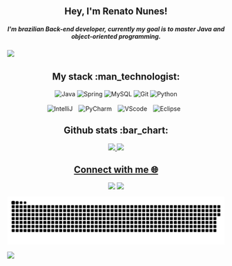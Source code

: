 <h2 align="center">Hey, I'm Renato Nunes! </h2>

<h5 align="center"> I'm brazilian Back-end developer, currently my goal is to master Java and object-oriented programming.  </h5>
 
</p align="center">
<img src="https://lh3.googleusercontent.com/pw/AMWts8Dy6oocX3pORHV4kBUuSLfKBTqJSliJ8baSxtugsn9BSSAZ7vfWDZMsP8Nio4irOFhbsIMFiRCTZPynpFoKf9Tac9sxnvLZRcUcxSkrx3QMFABXzqutCkp6rW1CGJhm7nuEMixc1wKB4QbVV8hzWW8V=w1173-h259-no?authuser=0" />
 
<h2 align="center">My stack :man_technologist:</h2>

<div align="center">
  <div>
  <img align="center" alt="Java"  height="30" width="40" src="https://cdn.jsdelivr.net/gh/devicons/devicon/icons/java/java-original.svg">
  <img align="center" alt="Spring" height="30" width="40" src="https://cdn.jsdelivr.net/gh/devicons/devicon/icons/spring/spring-original.svg">
  <img align="center" alt="MySQL" height="30" width="40" src="https://cdn.jsdelivr.net/gh/devicons/devicon/icons/mysql/mysql-original.svg">
  <img align="center" alt="Git" height="30" width="40" src="https://cdn.jsdelivr.net/gh/devicons/devicon/icons/git/git-original.svg">
  <img align="center" alt="Python" height="30" width="40" src="https://cdn.jsdelivr.net/gh/devicons/devicon/icons/python/python-original.svg">
  <br />
  <br />
  <img alt="IntelliJ" style="padding-right:10px;" src="https://img.shields.io/badge/IntelliJ_IDEA-000000.svg?style=for-the-badge&logo=intellij-idea&logoColor=white"/>
  <img alt="PyCharm" style="padding-right:10px;" src="https://img.shields.io/badge/PyCharm-000000.svg?&style=for-the-badge&logo=PyCharm&logoColor=white"/>
  <img alt="VScode" style="padding-right:10px;" src="https://img.shields.io/badge/Visual_Studio_Code-0078D4?style=for-the-badge&logo=visual%20studio%20code&logoColor=white"/> 
  <img alt="Eclipse" style="padding-right:10px;" src="https://img.shields.io/badge/Eclipse-2C2255?style=for-the-badge&logo=eclipse&logoColor=white"/> 
  <br />
  
</div>

<h2 align="center">Github stats :bar_chart:</h2>

<div align="center">
  <a href="https://github.com/renatodwork">
  <img width="42%" src="https://github-readme-stats.vercel.app/api?username=renatodwork&bg_color=1e2035&text_color=8ba9ef&icon_color=c6dffe&title_color=5d85f7&count_private=true&hide_border=true&show_icons=true"/>
  <img width="46%" src="https://github-readme-stats.vercel.app/api/top-langs/?username=renatodwork&bg_color=1e2035&text_color=8ba9ef&icon_color=c6dffe&title_color=5d85f7&layout=compact&theme=tokyonight&langs_count=7&hide_border=true"/>

<h2 align="center">Connect with me 🌐 </h2>

<div> 

  <a href="https://www.linkedin.com/in/renatodwork/" target="_blank"><img src="https://img.shields.io/badge/LinkedIn-0077B5?style=for-the-badge&logo=linkedin&logoColor=white" target="_blank"></a> 
<a href ="mailto:renatodwork@gmail.com"><img src="https://img.shields.io/badge/Gmail-D14836?style=for-the-badge&logo=gmail&logoColor=white" target="_blank"></a> 
  
</div>
   
![Snake animation](https://github.com/renatodwork/renatodwork/blob/output/github-contribution-grid-snake.svg)   
   
<p align="left">
  <img src="https://capsule-render.vercel.app/api?type=waving&color=5d85f7&height=100&section=footer"/>
</p>
   
